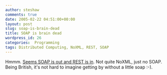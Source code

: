 ```yaml
---
author: steshaw
comments: true
date: 2005-02-22 04:51:00+00:00
layout: post
slug: soap-is-brain-dead
title: SOAP is brain dead
wordpress_id: 26
categories:  Programming
tags: Distributed Computing, NoXML, REST, SOAP
---
```


Hmmm. [Seems SOAP is out and REST is in](http://www.artima.com/weblogs/viewpost.jsp?thread=95113). Not quite NoXML, just no SOAP. Being British, it's not hard to imagine getting by without  a little soap :-).
